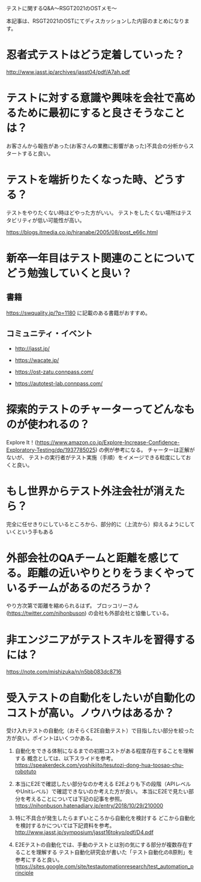 テストに関するQ&A～RSGT2021のOSTメモ～

本記事は、RSGT2021のOSTにてディスカッションした内容のまとめになります。



# 忍者式テストはどう定着していった？

http://www.jasst.jp/archives/jasst04/pdf/A7ah.pdf

# テストに対する意識や興味を会社で高めるために最初にすると良さそうなことは？

お客さんから報告があった(お客さんの業務に影響があった)不具合の分析からスタートすると良い。

# テストを端折りたくなった時、どうする？

テストをやりたくない時ほどやった方がいい。
テストをしたくない場所はテスタビリティが低い可能性が高い。

https://blogs.itmedia.co.jp/hiranabe/2005/08/post_e66c.html

# 新卒一年目はテスト関連のことについてどう勉強していくと良い？

## 書籍

https://swquality.jp/?p=1180
に記載のある書籍がおすすめ。

## コミュニティ・イベント

- http://jasst.jp/

- https://wacate.jp/
- https://ost-zatu.connpass.com/
- https://autotest-lab.connpass.com/

# 探索的テストのチャーターってどんなものが使われるの？

Explore It！(https://www.amazon.co.jp/Explore-Increase-Confidence-Exploratory-Testing/dp/1937785025)
の例が参考になる。
チャーターは正解がないが、 テストの実行者がテスト実施（手順）をイメージできる粒度にしておくと良い。

# もし世界からテスト外注会社が消えたら？

完全に任せきりにしているところから、部分的に（上流から）抑えるようにしていくという手もある

# 外部会社のQAチームと距離を感じてる。距離の近いやりとりをうまくやっているチームがあるのだろうか？

やり方次第で距離を縮められるはず。
ブロッコリーさん(https://twitter.com/nihonbuson)
の会社も外部会社と協働している。

# 非エンジニアがテストスキルを習得するには？

https://note.com/mishizuka/n/n5bb083dc8716

# 受入テストの自動化をしたいが自動化のコストが高い。ノウハウはあるか？

受け入れテストの自動化（おそらくE2E自動テスト）で目指したい部分を絞った方が良い。ポイントはいくつかある。

1. 自動化をできる体制になるまでの初期コストがある程度存在することを理解する
概念としては、以下スライドを参考。
https://speakerdeck.com/yoshikiito/tesutozi-dong-hua-toosao-chu-robotuto

2. 本当にE2Eで確認したい部分なのか考える
E2Eよりも下の段階（APIレベルやUnitレベル）で確認できないのか考えた方が良い。
本当にE2Eで見たい部分を考えることについては下記の記事を参照。
https://nihonbuson.hatenadiary.jp/entry/2018/10/29/210000

3. 特に不具合が発生したらまずいところから自動化を検討する
どこから自動化を検討するかについては下記資料を参考。
http://www.jasst.jp/symposium/jasst16tokyo/pdf/D4.pdf

4. E2Eテストの自動化では、手動のテストとは別の気にする部分が複数存在することを理解する
テスト自動化研究会が書いた「テスト自動化の8原則」を参考にすると良い。
https://sites.google.com/site/testautomationresearch/test_automation_principle